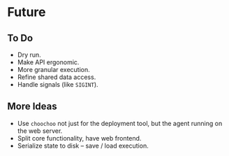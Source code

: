 # Future

## To Do

* Dry run.
* Make API ergonomic.
* More granular execution.
* Refine shared data access.
* Handle signals (like `SIGINT`).

## More Ideas

* Use `choochoo` not just for the deployment tool, but the agent running on the web server.
* Split core functionality, have web frontend.
* Serialize state to disk &ndash; save / load execution.
